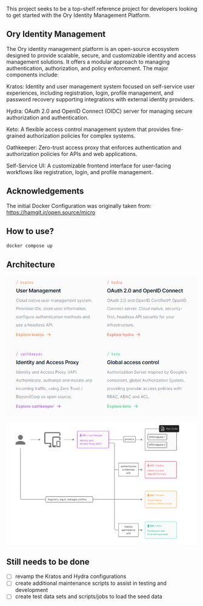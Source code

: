 
This project seeks to be a top-shelf reference project for developers looking to get started with the Ory Identity Management Platform. 


## Ory Identity Management
The Ory identity management platform is an open-source ecosystem designed to provide scalable, secure, and customizable identity and access management solutions. It offers a modular approach to managing authentication, authorization, and policy enforcement. The major components include:

Kratos: Identity and user management system focused on self-service user experiences, including registration, login, profile management, and password recovery supporting integrations with external identity providers.

Hydra: OAuth 2.0 and OpenID Connect (OIDC) server for managing secure authorization and authentication.

Keto: A flexible access control management system that provides fine-grained authorization policies for complex systems.

Oathkeeper: Zero-trust access proxy that enforces authentication and authorization policies for APIs and web applications.

Self-Service UI: A customizable frontend interface for user-facing workflows like registration, login, and profile management.


## Acknowledgements
The initial Docker Configuration was originally taken from: https://hamgit.ir/open.source/micro 

## How to use?
```
docker compose up
```

## Architecture

![Usages](docs/usage.png)

![Architecture](docs/architecture.png)


## Still needs to be done
- [ ] revamp the Kratos and Hydra configurations
- [ ] create additional maintenance scripts to assist in testing and development
- [ ] create test data sets and scripts/jobs to load the seed data
